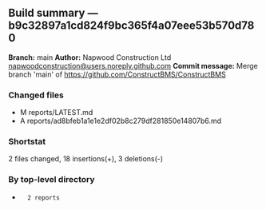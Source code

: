 ## Build summary — b9c32897a1cd824f9bc365f4a07eee53b570d780

**Branch:** main
**Author:** Napwood Construction Ltd <napwoodconstruction@users.noreply.github.com>
**Commit message:** Merge branch 'main' of https://github.com/ConstructBMS/ConstructBMS

### Changed files
 - M	reports/LATEST.md
 - A	reports/ad8bfeb1a1e1e2df02b8c279df281850e14807b6.md

### Shortstat
 2 files changed, 18 insertions(+), 3 deletions(-)

### By top-level directory
 -       2 reports

